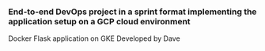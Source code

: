 
### End-to-end DevOps project in a sprint format implementing the application setup on a GCP cloud environment

 
 Docker Flask application on GKE
 Developed by Dave


